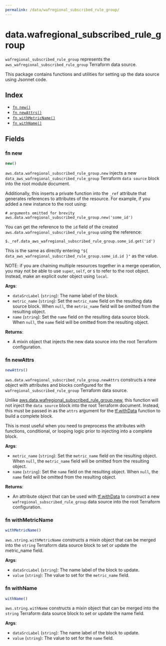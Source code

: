 ```yaml
---
permalink: /data/wafregional_subscribed_rule_group/
---
```


# data.wafregional_subscribed_rule_group

`wafregional_subscribed_rule_group` represents the `aws_wafregional_subscribed_rule_group` Terraform data source.



This package contains functions and utilities for setting up the data source using Jsonnet code.


## Index

* [`fn new()`](#fn-new)
* [`fn newAttrs()`](#fn-newattrs)
* [`fn withMetricName()`](#fn-withmetricname)
* [`fn withName()`](#fn-withname)

## Fields

### fn new

```ts
new()
```


`aws.data.wafregional_subscribed_rule_group.new` injects a new `data_aws_wafregional_subscribed_rule_group` Terraform `data source`
block into the root module document.

Additionally, this inserts a private function into the `_ref` attribute that generates references to attributes of the
resource. For example, if you added a new instance to the root using:

    # arguments omitted for brevity
    aws.data.wafregional_subscribed_rule_group.new('some_id')

You can get the reference to the `id` field of the created `aws.data.wafregional_subscribed_rule_group` using the reference:

    $._ref.data_aws_wafregional_subscribed_rule_group.some_id.get('id')

This is the same as directly entering `"${ data_aws_wafregional_subscribed_rule_group.some_id.id }"` as the value.

NOTE: if you are chaining multiple resources together in a merge operation, you may not be able to use `super`, `self`,
or `$` to refer to the root object. Instead, make an explicit outer object using `local`.

**Args**:
  - `dataSrcLabel` (`string`): The name label of the block.
  - `metric_name` (`string`): Set the `metric_name` field on the resulting data source block. When `null`, the `metric_name` field will be omitted from the resulting object.
  - `name` (`string`): Set the `name` field on the resulting data source block. When `null`, the `name` field will be omitted from the resulting object.

**Returns**:
- A mixin object that injects the new data source into the root Terraform configuration.


### fn newAttrs

```ts
newAttrs()
```


`aws.data.wafregional_subscribed_rule_group.newAttrs` constructs a new object with attributes and blocks configured for the `wafregional_subscribed_rule_group`
Terraform data source.

Unlike [aws.data.wafregional_subscribed_rule_group.new](#fn-new), this function will not inject the `data source`
block into the root Terraform document. Instead, this must be passed in as the `attrs` argument for the
[tf.withData](https://github.com/tf-libsonnet/core/tree/main/docs#fn-withdata) function to build a complete block.

This is most useful when you need to preprocess the attributes with functions, conditional, or looping logic prior to
injecting into a complete block.

**Args**:
  - `metric_name` (`string`): Set the `metric_name` field on the resulting object. When `null`, the `metric_name` field will be omitted from the resulting object.
  - `name` (`string`): Set the `name` field on the resulting object. When `null`, the `name` field will be omitted from the resulting object.

**Returns**:
  - An attribute object that can be used with [tf.withData](https://github.com/tf-libsonnet/core/tree/main/docs#fn-withdata) to construct a new `wafregional_subscribed_rule_group` data source into the root Terraform configuration.


### fn withMetricName

```ts
withMetricName()
```

`aws.string.withMetricName` constructs a mixin object that can be merged into the `string`
Terraform data source block to set or update the metric_name field.



**Args**:
  - `dataSrcLabel` (`string`): The name label of the block to update.
  - `value` (`string`): The value to set for the `metric_name` field.


### fn withName

```ts
withName()
```

`aws.string.withName` constructs a mixin object that can be merged into the `string`
Terraform data source block to set or update the name field.



**Args**:
  - `dataSrcLabel` (`string`): The name label of the block to update.
  - `value` (`string`): The value to set for the `name` field.
